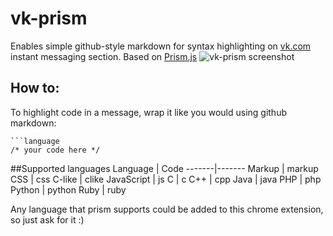 # vk-prism
Enables simple github-style markdown for syntax highlighting on [vk.com](http://vk.com/) instant messaging section. Based on [Prism.js](http://prismjs.com/)
![vk-prism screenshot]()

## How to:
To highlight code in a message, wrap it like you would using github markdown:

```
```language
/* your code here */
```


##Supported languages
Language | Code
-------|-------
Markup | markup
CSS | css
C-like | clike
JavaScript | js
C | c
C++ | cpp 
Java | java
PHP | php
Python | python
Ruby | ruby

Any language that prism supports could be added to this chrome extension, so just ask for it :)